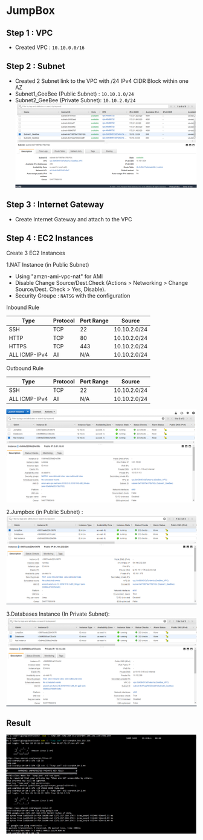 # JumpBox
## Step 1 : VPC
- Created VPC : `10.10.0.0/16`
## Step 2 : Subnet
- Created 2 Subnet link to the VPC with /24 IPv4 CIDR Block within one AZ
- Subnet1_GeeBee (Public Subnet) : `10.10.1.0/24`
- Subnet2_GeeBee (Private Subnet): `10.10.2.0/24`
![Image of subnet](https://github.com/giangbinh238/AWS_Step_by_Step/blob/master/JumpBox/Image/Capture1.PNG)
## Step 3 : Internet Gateway
- Create Internet Gateway and attach to the VPC 
## Step 4 : EC2 Instances
Create 3 EC2 Instances

1.NAT Instance (in Public Subnet)
- Using "amzn-ami-vpc-nat" for AMI
- Disable Change Source/Dest.Check (Actions > Networking > Change Source/Dest. Check > Yes, Disable).
- Security Groupe : `NATSG` with the configuration 

Inbound Rule

|Type     | Protocol  | Port Range  | Source |
| ---------- |-----| -----|----------------------|
|SSH    |TCP | 22 | 10.10.2.0/24 |
|HTTP      | TCP | 80 | 10.10.2.0/24 |
|HTTPS      | TCP | 443 | 10.10.2.0/24 |
| ALL ICMP-IPv4	| All | N/A | 10.10.2.0/24 |

Outbound Rule 

|Type     | Protocol  | Port Range  | Source |
| ---------- |-----| -----|----------------------|
|SSH    |TCP | 22 | 10.10.2.0/24 |
| ALL ICMP-IPv4	| All | N/A | 10.10.2.0/24 |
  
![Image of NAT Instance](https://github.com/giangbinh238/AWS_Step_by_Step/blob/master/JumpBox/Image/Capture11.PNG)

2.Jumpbox (in Public Subnet) : 
![Image of Jumpbox](https://github.com/giangbinh238/AWS_Step_by_Step/blob/master/JumpBox/Image/Capture9.PNG)

3.Databases Instance (In Private Subnet):
![Image of Databases Instance](https://github.com/giangbinh238/AWS_Step_by_Step/blob/master/JumpBox/Image/Capture10.PNG)

## Result
![Image of ConnecttoEC2](https://github.com/giangbinh238/AWS_Step_by_Step/blob/master/JumpBox/Image/ConnectToEC2.PNG)
